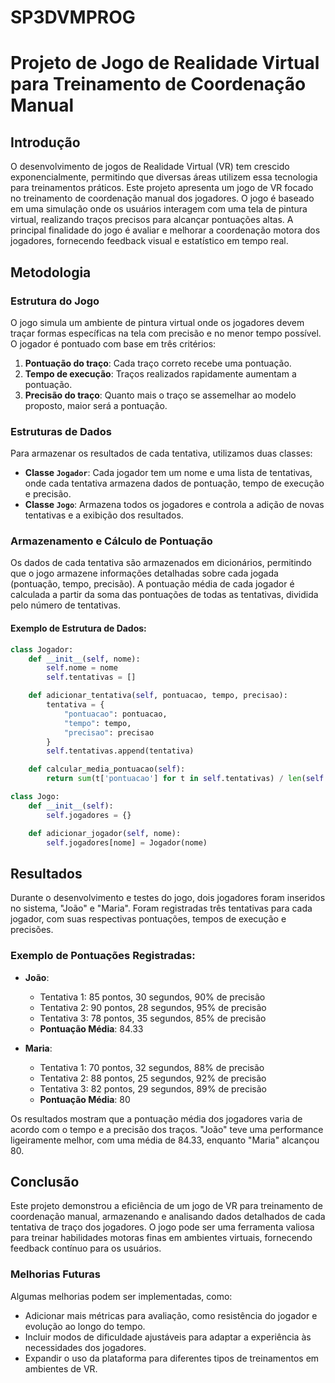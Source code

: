 # SP3DVMPROG


# **Projeto de Jogo de Realidade Virtual para Treinamento de Coordenação Manual**

## **Introdução**

O desenvolvimento de jogos de Realidade Virtual (VR) tem crescido exponencialmente, permitindo que diversas áreas utilizem essa tecnologia para treinamentos práticos. Este projeto apresenta um jogo de VR focado no treinamento de coordenação manual dos jogadores. O jogo é baseado em uma simulação onde os usuários interagem com uma tela de pintura virtual, realizando traços precisos para alcançar pontuações altas. A principal finalidade do jogo é avaliar e melhorar a coordenação motora dos jogadores, fornecendo feedback visual e estatístico em tempo real.

## **Metodologia**

### **Estrutura do Jogo**
O jogo simula um ambiente de pintura virtual onde os jogadores devem traçar formas específicas na tela com precisão e no menor tempo possível. O jogador é pontuado com base em três critérios:
1. **Pontuação do traço**: Cada traço correto recebe uma pontuação.
2. **Tempo de execução**: Traços realizados rapidamente aumentam a pontuação.
3. **Precisão do traço**: Quanto mais o traço se assemelhar ao modelo proposto, maior será a pontuação.

### **Estruturas de Dados**
Para armazenar os resultados de cada tentativa, utilizamos duas classes:
- **Classe `Jogador`**: Cada jogador tem um nome e uma lista de tentativas, onde cada tentativa armazena dados de pontuação, tempo de execução e precisão.
- **Classe `Jogo`**: Armazena todos os jogadores e controla a adição de novas tentativas e a exibição dos resultados.

### **Armazenamento e Cálculo de Pontuação**
Os dados de cada tentativa são armazenados em dicionários, permitindo que o jogo armazene informações detalhadas sobre cada jogada (pontuação, tempo, precisão). A pontuação média de cada jogador é calculada a partir da soma das pontuações de todas as tentativas, dividida pelo número de tentativas.

#### Exemplo de Estrutura de Dados:
```python
class Jogador:
    def __init__(self, nome):
        self.nome = nome
        self.tentativas = []

    def adicionar_tentativa(self, pontuacao, tempo, precisao):
        tentativa = {
            "pontuacao": pontuacao,
            "tempo": tempo,
            "precisao": precisao
        }
        self.tentativas.append(tentativa)

    def calcular_media_pontuacao(self):
        return sum(t['pontuacao'] for t in self.tentativas) / len(self.tentativas)

class Jogo:
    def __init__(self):
        self.jogadores = {}

    def adicionar_jogador(self, nome):
        self.jogadores[nome] = Jogador(nome)
```

## **Resultados**

Durante o desenvolvimento e testes do jogo, dois jogadores foram inseridos no sistema, "João" e "Maria". Foram registradas três tentativas para cada jogador, com suas respectivas pontuações, tempos de execução e precisões.

### **Exemplo de Pontuações Registradas:**
- **João**:
  - Tentativa 1: 85 pontos, 30 segundos, 90% de precisão
  - Tentativa 2: 90 pontos, 28 segundos, 95% de precisão
  - Tentativa 3: 78 pontos, 35 segundos, 85% de precisão
  - **Pontuação Média**: 84.33

- **Maria**:
  - Tentativa 1: 70 pontos, 32 segundos, 88% de precisão
  - Tentativa 2: 88 pontos, 25 segundos, 92% de precisão
  - Tentativa 3: 82 pontos, 29 segundos, 89% de precisão
  - **Pontuação Média**: 80

Os resultados mostram que a pontuação média dos jogadores varia de acordo com o tempo e a precisão dos traços. "João" teve uma performance ligeiramente melhor, com uma média de 84.33, enquanto "Maria" alcançou 80.

## **Conclusão**

Este projeto demonstrou a eficiência de um jogo de VR para treinamento de coordenação manual, armazenando e analisando dados detalhados de cada tentativa de traço dos jogadores. O jogo pode ser uma ferramenta valiosa para treinar habilidades motoras finas em ambientes virtuais, fornecendo feedback contínuo para os usuários. 

### **Melhorias Futuras**
Algumas melhorias podem ser implementadas, como:
- Adicionar mais métricas para avaliação, como resistência do jogador e evolução ao longo do tempo.
- Incluir modos de dificuldade ajustáveis para adaptar a experiência às necessidades dos jogadores.
- Expandir o uso da plataforma para diferentes tipos de treinamentos em ambientes de VR.
